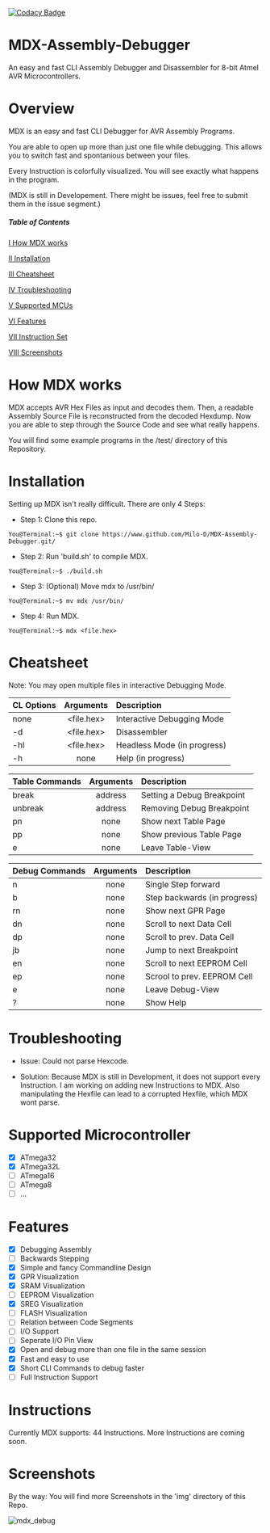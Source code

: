 [![Codacy Badge](https://api.codacy.com/project/badge/Grade/5964af10f14742d19d0be39f8b3e10b6)](https://www.codacy.com/manual/Milo-D/MDX-Assembly-Debugger?utm_source=github.com&amp;utm_medium=referral&amp;utm_content=Milo-D/MDX-Assembly-Debugger&amp;utm_campaign=Badge_Grade)
# MDX-Assembly-Debugger                        
An easy and fast CLI Assembly Debugger and Disassembler for 8-bit Atmel AVR
Microcontrollers.

# Overview
MDX is an easy and fast CLI Debugger for AVR Assembly Programs.

You are able to open up more than just one file while debugging. This
allows you to switch fast and spontanious between your files.

Every Instruction is colorfully visualized. You will see exactly what
happens in the program.

(MDX is still in Developement. There might be issues, feel free to submit them in the issue segment.)

##### Table of Contents
[I How MDX works](#How-MDX-works)

[II Installation](#Installation)

[III Cheatsheet](#Cheatsheet)

[IV Troubleshooting](#Troubleshooting)

[V Supported MCUs](#Supported-Microcontroller)

[VI Features](#How-To)

[VII Instruction Set](#Instructions)

[VIII Screenshots](#Screenshots)

# How MDX works
MDX accepts AVR Hex Files as input and decodes them. Then, a readable
Assembly Source File is reconstructed from the decoded Hexdump.
Now you are able to step through the Source Code and see what really happens.

You will find some example programs in the /test/ directory of this Repository.

# Installation
Setting up MDX isn't really difficult. There are only 4 Steps:

- Step 1: Clone this repo.
```console
You@Terminal:~$ git clone https://www.github.com/Milo-D/MDX-Assembly-Debugger.git/
```

- Step 2: Run 'build.sh' to compile MDX.
```console
You@Terminal:~$ ./build.sh
```

- Step 3: (Optional) Move mdx to /usr/bin/
```console
You@Terminal:~$ mv mdx /usr/bin/
```

- Step 4: Run MDX.
```console
You@Terminal:~$ mdx <file.hex>
```

# Cheatsheet

Note: You may open multiple files in interactive Debugging Mode.

| CL Options    | Arguments     | Description                 |
| ------------- |:-------------:|:----------------------------|
| none          | <file.hex>    | Interactive Debugging Mode  |
| -d            | <file.hex>    | Disassembler                |
| -hl           | <file.hex>    | Headless Mode (in progress) |
| -h            | none          | Help (in progress)          |



| Table Commands| Arguments     | Description                 |
| ------------- |:-------------:|:----------------------------|
| break         | address       | Setting a Debug Breakpoint  |
| unbreak       | address       | Removing Debug Breakpoint   |
| pn            | none          | Show next Table Page        |
| pp            | none          | Show previous Table Page    |
| e             | none          | Leave Table-View            |
   
   
   
| Debug Commands| Arguments     | Description                 |
| ------------- |:-------------:|:----------------------------|
| n             | none          | Single Step forward         |
| b             | none          | Step backwards (in progress)|
| rn            | none          | Show next GPR Page          |
| dn            | none          | Scroll to next Data Cell    |
| dp            | none          | Scroll to prev. Data Cell   |
| jb            | none          | Jump to next Breakpoint     |
| en            | none          | Scroll to next EEPROM Cell  |
| ep            | none          | Scrool to prev. EEPROM Cell |
| e             | none          | Leave Debug-View            |
| ?             | none          | Show Help                   |


# Troubleshooting

-  Issue: Could not parse Hexcode.

-  Solution: Because MDX is still in Development, it does not support every
   Instruction. I am working on adding new Instructions to MDX. Also manipulating
   the Hexfile can lead to a corrupted Hexfile, which MDX wont parse.

# Supported Microcontroller
- [x] ATmega32
- [x] ATmega32L
- [ ] ATmega16
- [ ] ATmega8
- [ ] ...

# Features
- [x] Debugging Assembly
- [ ] Backwards Stepping
- [x] Simple and fancy Commandline Design
- [x] GPR Visualization
- [x] SRAM Visualization
- [ ] EEPROM Visualization
- [x] SREG Visualization
- [ ] FLASH Visualization
- [ ] Relation between Code Segments
- [ ] I/O Support
- [ ] Seperate I/O Pin View
- [x] Open and debug more than one file in the same session
- [x] Fast and easy to use
- [x] Short CLI Commands to debug faster
- [ ] Full Instruction Support

# Instructions
Currently MDX supports: 44 Instructions. More Instructions are coming soon.

# Screenshots

By the way: You will find more Screenshots in the 'img' directory of this Repo.

![mdx_debug](https://user-images.githubusercontent.com/46600932/69670835-182d1280-1095-11ea-8fd7-0117d2dfbbbf.png)
